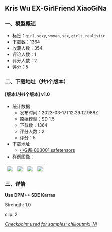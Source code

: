 ## Kris Wu EX-GirlFriend XiaoGiNa
### 一、模型概述

- 标签：`girl`, `sexy`, `woman`, `sex`, `girls`, `realistic`
- 下载数：1364
- 收藏人数：354
- 评论人数：1
- 评分人数：2
- 评分：5

### 二、下载地址（共1个版本）

#### [版本1/共1个版本] v1.0

- 统计数据
  - 发布时间：2023-03-17T12:29:12.988Z
  - 原始模型：SD 1.5
  - 下载数：1364
  - 评分人数：2
  - 评分：5
- 下载地址
  - [小G娜-000001.safetensors](https://civitai.com/api/download/models/24611)
- 样例图像：

| <img src="https://image.civitai.com/xG1nkqKTMzGDvpLrqFT7WA/ea4fc140-8fab-43f8-78ad-a1d95a865800/width=450/268239.jpeg" /> | <img src="https://image.civitai.com/xG1nkqKTMzGDvpLrqFT7WA/c3cfd448-d80d-4d54-77df-d15b8478a300/width=450/268243.jpeg" /> | <img src="https://image.civitai.com/xG1nkqKTMzGDvpLrqFT7WA/1c5ab593-9c4c-4cac-d5b6-0ce9f17b5f00/width=450/268242.jpeg" /> | <img src="https://image.civitai.com/xG1nkqKTMzGDvpLrqFT7WA/3d4e8c08-755b-4eb6-a53d-ed462e05a700/width=450/268241.jpeg" /> |
| ---- | ---- | ---- | ---- |


### 三、详情
<p><strong>Use DPM++ SDE Karras</strong></p><p>Strength: 1.0</p><p>clip: 2</p><p></p><p><em><u>Checkpoint used for samples: chilloutmix_Ni</u></em></p>